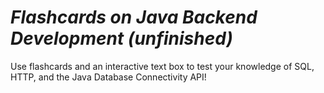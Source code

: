 # *Flashcards on Java Backend Development (unfinished)*
Use flashcards and an interactive text box to test your knowledge of SQL, HTTP, and the Java Database Connectivity API!

